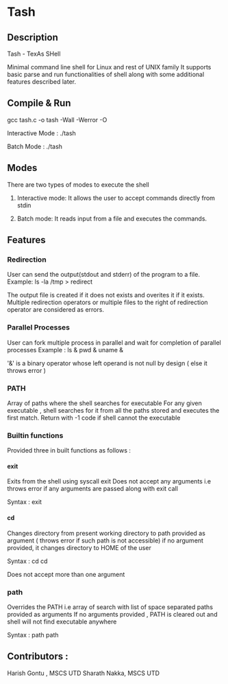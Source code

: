 # Tash

## Description

Tash - TexAs SHell

Minimal command line shell for Linux and rest of UNIX family
It supports basic parse and run functionalities of shell along with some additional features
described later.

## Compile & Run

gcc tash.c -o tash -Wall -Werror -O

Interactive Mode : ./tash

Batch       Mode : ./tash <path to text with commands>


## Modes

There are two types of modes to execute the shell

  1. Interactive mode: It allows the user to accept commands directly from stdin

  2. Batch mode: It reads input from a file and executes the commands.

## Features 

### Redirection
  User can send the output(stdout and stderr) of the program to a file.
  Example:  ls -la /tmp > redirect

  The output file is created if it does not exists and overites it if it exists.
  Multiple redirection operators or multiple files to the right of redirection operator are considered as errors.

### Parallel Processes
  User can fork multiple process in parallel and wait for completion of parallel processes
  Example : ls & pwd & uname &

  '&' is a binary operator whose left operand is not null by design ( else it throws error )

### PATH
  Array of paths where the shell searches for executable
  For any given executable , shell searches for it from all the paths stored and executes the first
  match.
  Return with -1 code if shell cannot the executable

### Builtin functions
  
  Provided three in built functions as follows :

#### exit
  Exits from the shell using syscall exit
  Does not accept any arguments i.e throws error if any arguments are passed along with exit call

  Syntax : exit

#### cd 
  Changes directory from present working directory to path provided as argument ( throws error if
  such path is not accessible)
  if no argument provided, it changes directory to HOME of the user

  Syntax : cd <p1>
            cd 

  Does not accept more than one argument

### path
  Overrides the PATH i.e array of search with list of space separated paths provided as arguments
  If no arguments provided , PATH is cleared out and shell will not find executable anywhere

  Syntax : path <p1> <p2> 
            path

## Contributors :

  Harish Gontu , MSCS UTD
  Sharath Nakka, MSCS UTD

